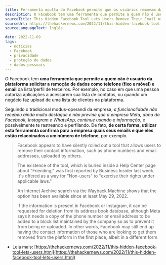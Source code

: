 ```yaml
---
title: Ferramenta oculta do Facebook permite que os usuários removam dados compartilhados por outras pessoas.
description: O Facebook tem uma ferramenta que permite a quem não é usuário da plataforma solicitar a remoção de dados como telefone (fixo e móvel) e email da lista/perfil de terceiros. 
sourceTitle: This Hidden Facebook Tool Lets Users Remove Their Email or Phone Number Shared by Others
sourceUrl: https://thehackernews.com/2022/11/this-hidden-facebook-tool-lets-users.html
sourceLanguageText: Inglês

date: 2022-11-09
tags: 
  - notícias
  - Facebook
  - privacidade
  - proteção de dados
  - dados pessoais
---
```


O Facebook tem **uma ferramenta que permite a quem não é usuário da plataforma solicitar a remoção de dados como telefone (fixo e móvel) e email** da lista/perfil de terceiros. Por exemplo, no caso em que uma pessoa autoriza aplicações a acessarem sua lista de contatos, ou quando um negócio faz upload de uma lista de clientes na plataforma.

Seguindo o tradicional modus-operandi da empresa, _a funcionalidade não recebeu ainda muito destaque e não previne que a empresa Meta, dona do Facebook, Instagram e WhatsApp, continue usando a informação_, e possivelmente te rastreando e perfilando. De fato, **de certa forma, utilizar esta ferramenta confirma para a empresa quais seus emails e que eles estão relacoinados a um número de telefone**, por exemplo.

> Facebook appears to have silently rolled out a tool that allows users to remove their contact information, such as phone numbers and email addresses, uploaded by others.
> 
> The existence of the tool, which is buried inside a Help Center page about "Friending," was first reported by Business Insider last week. It's offered as a way for "Non-users" to "exercise their rights under applicable laws."
> 
> An Internet Archive search via the Wayback Machine shows that the option has been available since at least May 29, 2022.
>
> If the information is present in Facebook or Instagram, it can be requested for deletion from its address book database, although Meta says it needs a copy of the phone number or email address to be added to a block list maintained by the company so as to prevent it from being re-uploaded.
> In other words, Facebook may still end up having the contact information of those who are looking to get them removed from the platform in the first place, albeit in a different form.

* Leia mais: [https://thehackernews.com/2022/11/this-hidden-facebook-tool-lets-users.html](https://thehackernews.com/2022/11/this-hidden-facebook-tool-lets-users.html)
